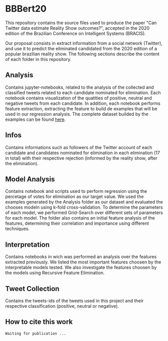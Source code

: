 # BBBert20

This repository contains the source files used to produce the paper "Can Twitter data estimate Reality Show outcomes?", accepted in the 2020 edition of the Brazilian Conference on Intelligent Systems (BRACIS). 

Our proposal consists in extract information from a social network (Twitter), and use it to predict the eliminated candidated from the 2020 edition of a popular brazilian reality show. The following sections describe the content of each folder in this repository.

## Analysis

Contains jupyter-notebooks, related to the analysis of the collected and classified tweets related to each candidate nominated for elimination. Each notebook contains visualization of the quatities of positive, neutral and negative tweets from each candidate. In addition, each notebook performs feature extraction, extracting the feature to build de examples that will be used in our regression analysis. The complete dataset builded by the examples can be found [here](https://github.com/liafacom/bbb2020).

## Infos

Contains informations such as followers of the Twitter account of each candidate and candidates nominated for elimination in each elimination (17 in total) with their respective rejection (informed by the reality show, after the elimination).

## Model Analysis

Contains notebook and scripts used to perform regression using the percetage of votes for elimination as our target value. We used the examples generated by the Analysis folder as our dataset and evaluated the chooses modeln using k-fold cross-validation. To determine the parameters of each model, we performed Grid-Search over different sets of parameters for each model. The folder also contains an initial feature analysis of the features, determining their correlation and importance using different techniques.

## Interpretation

Contains notebooks in wich was performed an analysis over the features extracted previously. We listed the most important features choosen by the interpretable models tested. We also investigate the features choosen by the models using Recursive Feature Elimination.

## Tweet Collection

Contains the tweets-ids of the tweets used in this project and their respective classification (positive, neutral or negative).

## How to cite this work

    Waiting for publication ...